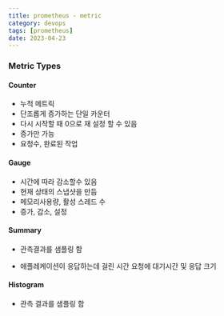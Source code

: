 ```yaml
---
title: prometheus - metric
category: devops
tags: [prometheus]
date: 2023-04-23
---
```


### Metric Types

#### Counter

- 누적 메트릭
- 단조롭게 증가하는 단일 카운터
- 다시 시작할 때 0으로 재 설정 할 수 있음
- 증가만 가능
- 요청수, 완료된 작업

#### Gauge

- 시간에 따라 감소할수 있음
- 현재 상태의 스냅샷을 만듬
- 메모리사용량, 활성 스레드 수
- 증가, 감소, 설정

#### Summary

- 관측결과를 샘플링 함

- 애플레케이션이 응답하는데 걸린 시간 요청에 대기시간 및 응답 크기

#### Histogram

- 관측 결과를 샘플링 함
